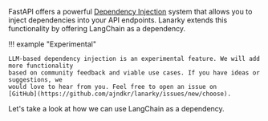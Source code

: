 FastAPI offers a powerful [Dependency Injection](https://fastapi.tiangolo.com/tutorial/dependencies/)
system that allows you to inject dependencies into your API endpoints. Lanarky extends this functionality
by offering LangChain as a dependency.

!!! example "Experimental"

    LLM-based dependency injection is an experimental feature. We will add more functionality
    based on community feedback and viable use cases. If you have ideas or suggestions, we
    would love to hear from you. Feel free to open an issue on
    [GitHub](https://github.com/ajndkr/lanarky/issues/new/choose).

Let's take a look at how we can use LangChain as a dependency.
